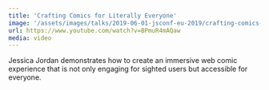 ```yaml
---
title: 'Crafting Comics for Literally Everyone'
image: '/assets/images/talks/2019-06-01-jsconf-eu-2019/crafting-comics-for-literally-everyone.jpg'
url: https://www.youtube.com/watch?v=BPmuR4mAQaw
media: video
---
```


Jessica Jordan demonstrates how to create an immersive web comic experience that
is not only engaging for sighted users but accessible for everyone.
